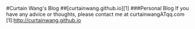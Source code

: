 #Curtain Wang's Blog
##[curtainwang.github.io][1]
###Personal Blog
If you have any advice or thoughts, please contact me at curtainwangATqq.com
[1]:http://curtainwang.github.io
